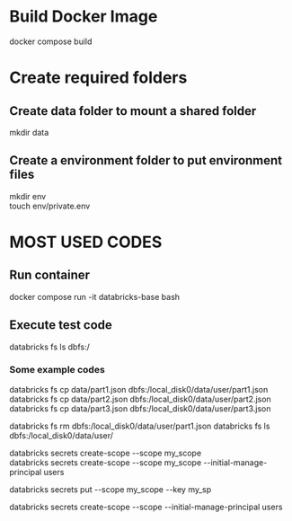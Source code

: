 # Build Docker Image
docker compose build

# Create required folders
## Create data folder to mount a shared folder
mkdir data

## Create a environment folder to put environment files
mkdir env<br>
touch env/private.env

# MOST USED CODES
## Run container
docker compose run -it databricks-base bash

## Execute test code
databricks fs ls dbfs:/


### Some example codes
databricks fs cp data/part1.json dbfs:/local_disk0/data/user/part1.json <br>
databricks fs cp data/part2.json dbfs:/local_disk0/data/user/part2.json <br>
databricks fs cp data/part3.json dbfs:/local_disk0/data/user/part3.json <br>


databricks fs rm dbfs:/local_disk0/data/user/part1.json
databricks fs ls dbfs:/local_disk0/data/user/

databricks secrets create-scope --scope my_scope <br>
databricks secrets create-scope --scope my_scope --initial-manage-principal users

databricks secrets put --scope my_scope --key my_sp

databricks secrets create-scope --scope <scope-name> --initial-manage-principal users

